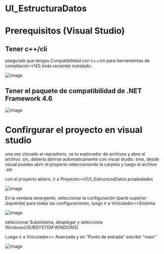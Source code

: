# UI_EstructuraDatos

# Prerequisitos (Visual Studio)

## Tener c++/cli
asegurate que tengas Compatibilidad con c++/cli  para herramientas  de compilación v143 (más reciente) instalado:

![image](https://github.com/SilencedSign87/UI_EstructuraDatos/assets/134737468/ecbcd847-4105-4755-982c-3bf993fced42)

## Tener el paquete de compatibilidad de .NET Framework 4.6

![image](https://github.com/SilencedSign87/UI_EstructuraDatos/assets/134737468/b45aa6a5-4925-48f5-aca6-2a0703fafff4)


# Confirgurar el proyecto en visual studio

una vez clonado el repositorio, ve tu explorador de archivos y abre el archivo .sln, debería abrirse automaticamente con visual studio.
sino, desde visual puedes abrir el proyecto seleccionando la carpeta y luego el archivo .sln

con el proyecto abiero, ir a Proyecto>>GUI_EstructuraDatos propiedades

![image](https://github.com/SilencedSign87/UI_EstructuraDatos/assets/134737468/bdcfdc20-47ed-4352-b897-959d25cef374)

En la ventana emergente, seleccionar la configuración (parte superior izquierda) para todas las configuraciones, luego ir a Vinculador>>Sistema

![image](https://github.com/SilencedSign87/UI_EstructuraDatos/assets/134737468/912db755-29f1-4ecf-8d91-1a621b98f8c2)

seleccionar Subsistema, desplegar y selecciona Windows(/SUBSYSTEM:WINDOWS)

Luego ir a Vinculador>> Avanzada y en "Punto de entrada" escribir "main"

![image](https://github.com/SilencedSign87/UI_EstructuraDatos/assets/134737468/2f7b1607-957d-4e49-b749-396f8d52274a)




